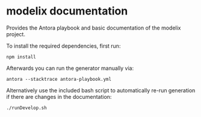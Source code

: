 # modelix documentation

Provides the Antora playbook and basic documentation of the modelix project.

To install the required dependencies, first run:

```
npm install
```

Afterwards you can run the generator manually via:

```
antora --stacktrace antora-playbook.yml
```

Alternatively use the included bash script to automatically re-run generation if there are changes in the documentation:

```
./runDevelop.sh
```

